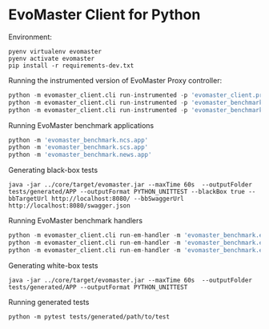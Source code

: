 # EvoMaster Client for Python

Environment:
```
pyenv virtualenv evomaster
pyenv activate evomaster
pip install -r requirements-dev.txt
```

Running the instrumented version of EvoMaster Proxy controller:

```python
python -m evomaster_client.cli run-instrumented -p 'evomaster_client.proxy' -m 'evomaster_client.proxy.em_app'
python -m evomaster_client.cli run-instrumented -p 'evomaster_benchmark.ncs' -m 'evomaster_benchmark.ncs.app'
python -m evomaster_client.cli run-instrumented -p 'evomaster_benchmark.scs' -m 'evomaster_benchmark.scs.app'
```

Running EvoMaster benchmark applications
```python
python -m 'evomaster_benchmark.ncs.app'
python -m 'evomaster_benchmark.scs.app'
python -m 'evomaster_benchmark.news.app'
```

Generating black-box tests
```
java -jar ../core/target/evomaster.jar --maxTime 60s  --outputFolder tests/generated/APP --outputFormat PYTHON_UNITTEST --blackBox true --bbTargetUrl http://localhost:8080/ --bbSwaggerUrl http://localhost:8080/swagger.json
```

Running EvoMaster benchmark handlers
```python
python -m evomaster_client.cli run-em-handler -m 'evomaster_benchmark.em_handlers.ncs' -c 'EMHandler'
python -m evomaster_client.cli run-em-handler -m 'evomaster_benchmark.em_handlers.scs' -c 'EMHandler'
python -m evomaster_client.cli run-em-handler -m 'evomaster_benchmark.em_handlers.news' -c 'EMHandler'
```

Generating white-box tests
```
java -jar ../core/target/evomaster.jar --maxTime 60s  --outputFolder tests/generated/APP --outputFormat PYTHON_UNITTEST
```

Running generated tests
```
python -m pytest tests/generated/path/to/test
```
